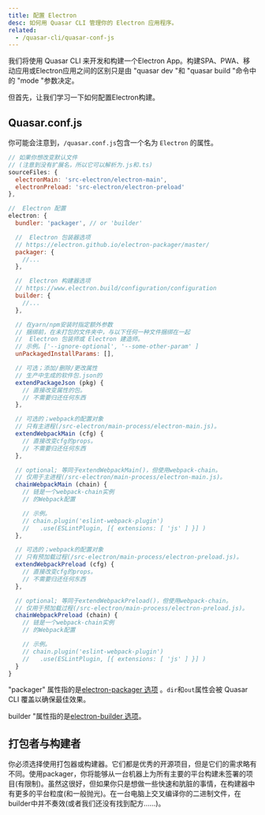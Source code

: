 ```yaml
---
title: 配置 Electron
desc: 如何用 Quasar CLI 管理你的 Electron 应用程序。
related:
  - /quasar-cli/quasar-conf-js
---
```

我们将使用 Quasar CLI 来开发和构建一个Electron App。构建SPA、PWA、移动应用或Electron应用之间的区别只是由 "quasar dev "和 "quasar build "命令中的 "mode "参数决定。

但首先，让我们学习一下如何配置Electron构建。

## Quasar.conf.js
你可能会注意到，`/quasar.conf.js`包含一个名为 `Electron` 的属性。

```js
// 如果你想改变默认文件
// (注意到没有扩展名，所以它可以解析为.js和.ts)
sourceFiles: {
  electronMain: 'src-electron/electron-main',
  electronPreload: 'src-electron/electron-preload'
},

//  Electron 配置
electron: {
  bundler: 'packager', // or 'builder'

  //  Electron 包装器选项
  // https://electron.github.io/electron-packager/master/
  packager: {
    //...
  },

  //  Electron 构建器选项
  // https://www.electron.build/configuration/configuration
  builder: {
    //...
  },

  // 在yarn/npm安装时指定额外参数
  // 捆绑前，在未打包的文件夹中，与以下任何一种文件捆绑在一起
  //  Electron 包装师或 Electron 建造师。
  // 示例。['--ignore-optional', '--some-other-param' ]
  unPackagedInstallParams: [],

  // 可选；添加/删除/更改属性
  // 生产中生成的软件包.json的
  extendPackageJson (pkg) {
    // 直接改变属性的包。
    // 不需要归还任何东西
  },

  // 可选的；webpack的配置对象
  // 只有主进程(/src-electron/main-process/electron-main.js)。
  extendWebpackMain (cfg) {
    // 直接改变cfg的props。
    // 不需要归还任何东西
  },

  // optional; 等同于extendWebpackMain()，但使用webpack-chain。
  // 仅用于主进程(/src-electron/main-process/electron-main.js)。
  chainWebpackMain (chain) {
    // 链是一个webpack-chain实例
    // 的Webpack配置

    // 示例。
    // chain.plugin('eslint-webpack-plugin')
    //   .use(ESLintPlugin, [{ extensions: [ 'js' ] }] )
  },

  // 可选的；webpack的配置对象
  // 只有预加载过程(/src-electron/main-process/electron-preload.js)。
  extendWebpackPreload (cfg) {
    // 直接改变cfg的props。
    // 不需要归还任何东西
  },

  // optional; 等同于extendWebpackPreload()，但使用webpack-chain。
  // 仅用于预加载过程(/src-electron/main-process/electron-preload.js)。
  chainWebpackPreload (chain) {
    // 链是一个webpack-chain实例
    // 的Webpack配置

    // 示例。
    // chain.plugin('eslint-webpack-plugin')
    //   .use(ESLintPlugin, [{ extensions: [ 'js' ] }] )
  }
}
```

"packager" 属性指的是[electron-packager 选项](https://github.com/electron-userland/electron-packager/blob/master/docs/api.md#options) 。`dir`和`out`属性会被 Quasar CLI 覆盖以确保最佳效果。

builder "属性指的是[electron-builder 选项](https://www.electron.build/configuration/configuration)。

## 打包者与构建者
你必须选择使用打包器或构建器。它们都是优秀的开源项目，但是它们的需求略有不同。使用packager，你将能够从一台机器上为所有主要的平台构建未签署的项目(有限制)。虽然这很好，但如果你只是想做一些快速和肮脏的事情，在构建器中有更多的平台粒度(和一般抛光)。在一台电脑上交叉编译你的二进制文件，在builder中并不奏效(或者我们还没有找到配方......)。
